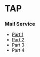 # TAP

### Mail Service

- [Part 1](https://github.com/watswormx/TAP/tree/master/mail-service/p1)
- [Part 2](https://github.com/watswormx/TAP/tree/master/mail-service/p2)
- Part 3
- Part 4

